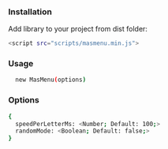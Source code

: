 ### Installation
Add library to your project from dist folder:
```sh
<script src="scripts/masmenu.min.js">
```

### Usage
```sh
  new MasMenu(options)
```
### Options
```sh
{
  speedPerLetterMs: <Number; Default: 100;>
  randomMode: <Boolean; Default: false;>
}
```